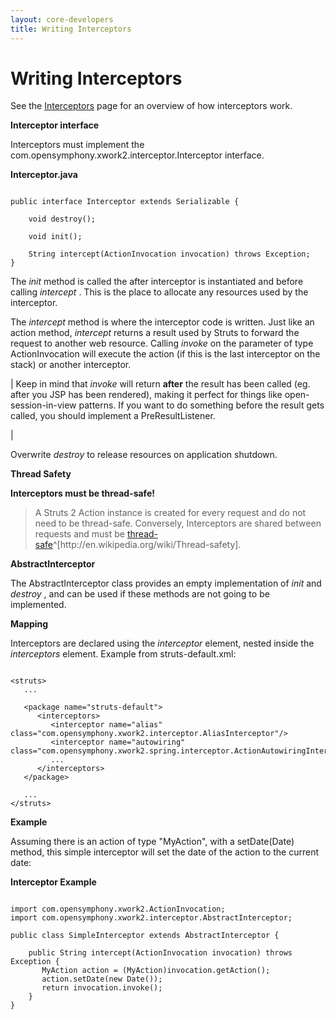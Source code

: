 ```yaml
---
layout: core-developers
title: Writing Interceptors
---
```


# Writing Interceptors

See the [Interceptors](interceptors.html) page for an overview of how interceptors work\.

__Interceptor interface__

Interceptors must implement the com\.opensymphony\.xwork2\.interceptor\.Interceptor interface\.

**Interceptor\.java**


~~~~~~~

public interface Interceptor extends Serializable {

    void destroy();

    void init();

    String intercept(ActionInvocation invocation) throws Exception;
}

~~~~~~~

The _init_  method is called the after interceptor is instantiated and before calling _intercept_ \. This is the place to allocate any resources used by the interceptor\.

The _intercept_  method is where the interceptor code is written\. Just like an action method, _intercept_  returns a result used by Struts to forward the request to another web resource\. Calling _invoke_  on the parameter of type ActionInvocation will execute the action (if this is the last interceptor on the stack) or another interceptor\.



| Keep in mind that _invoke_  will return **after** the result has been called (eg\. after you JSP has been rendered), making it perfect for things like open\-session\-in\-view patterns\. If you want to do something before the result gets called, you should implement a PreResultListener\.

| 

Overwrite _destroy_  to release resources on application shutdown\.

__Thread Safety__

**Interceptors must be thread\-safe\!**

> 

> 

> A Struts 2 Action instance is created for every request and do not need to be thread\-safe\. Conversely, Interceptors are shared between requests and must be [thread\-safe](http://en\.wikipedia\.org/wiki/Thread\-safety)^[http://en\.wikipedia\.org/wiki/Thread\-safety]\. 

> 

__AbstractInterceptor__

The AbstractInterceptor class provides an empty implementation of _init_  and _destroy_ , and can be used if these methods are not going to be implemented\.

__Mapping__

Interceptors are declared using the _interceptor_  element, nested inside the _interceptors_  element\. Example from struts\-default\.xml:


~~~~~~~

<struts>
   ...

   <package name="struts-default">
      <interceptors>
         <interceptor name="alias" class="com.opensymphony.xwork2.interceptor.AliasInterceptor"/>
         <interceptor name="autowiring" class="com.opensymphony.xwork2.spring.interceptor.ActionAutowiringInterceptor"/>
         ...
      </interceptors>
   </package>

   ...
</struts>

~~~~~~~

__Example__

Assuming there is an action of type "MyAction", with a setDate(Date) method, this simple interceptor will set the date of the action to the current date:

**Interceptor Example**


~~~~~~~

import com.opensymphony.xwork2.ActionInvocation;
import com.opensymphony.xwork2.interceptor.AbstractInterceptor;

public class SimpleInterceptor extends AbstractInterceptor {

    public String intercept(ActionInvocation invocation) throws Exception {
       MyAction action = (MyAction)invocation.getAction();
       action.setDate(new Date());
       return invocation.invoke();
    }
}

~~~~~~~

